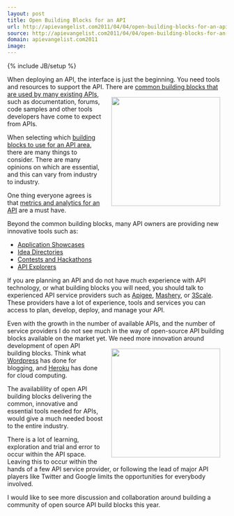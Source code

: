 ```yaml
---
layout: post
title: Open Building Blocks for an API
url: http://apievangelist.com2011/04/04/open-building-blocks-for-an-api/
source: http://apievangelist.com2011/04/04/open-building-blocks-for-an-api/
domain: apievangelist.com2011
image: 
---
```

{% include JB/setup %}
When deploying an API, the interface is just the beginning.  You need tools and resources to support the API.
<img style="padding: 15px;" src="http://kinlane-productions.s3.amazonaws.com/building_blocks.jpeg" alt="" width="250" align="right" />
There are <a title="Common Building Blocks Used by APIs" href="http://blog.apievangelist.com/2011/03/07/api-area-common-building-blocks/">common building blocks that are used by many existing APIs</a>, such as documentation, forums, code samples and other tools developers have come to expect from APIs.<p></p>
When selecting which <a title="Building Blocks to Use for an API Area" href="http://www.apievangelist.com/ecosystem-building-blocks.php">building blocks to use for an API area</a>, there are many things to consider. There are many opinions on which are essential, and this can vary from industry to industry.<p></p>
One thing everyone agrees is that <a title="Metrics and Analytics for an API" href="http://blog.apievangelist.com/2011/03/31/api-metrics-and-analytics/">metrics and analytics for an API</a> are a must have.<p></p>
Beyond the common building blocks, many API owners are providing new innovative tools such as:
<ul class="mainlist">
	<li><a title="Application Showcase" href="http://www.apievangelist.com/ecosystem-building-blocks-detail.php?Building_Block_ID=180">Application Showcases</a></li>
	<li><a title="Ideas" href="http://www.apievangelist.com/ecosystem-building-blocks-detail.php?Building_Block_ID=138">Idea Directories</a></li>
	<li><a title="Contests and Hackathons" href="http://www.apievangelist.com/ecosystem-building-blocks-detail.php?Building_Block_ID=201">Contests and Hackathons</a></li>
	<li><a title="API Explorers" href="http://blog.apievangelist.com/2011/03/24/explorers-open-api-access-beyond-developers/">API Explorers</a></li>
</ul>
If you are planning an API and do not have much experience with API technology, or what building blocks you will need, you should talk to experienced API service providers such as <a title="Apigee" href="http://www.apigee.com">Apigee</a>, <a title="Mashery" href="http://www.mashery.com">Mashery</a>, or <a title="3Scale" href="http://www.3scale.net">3Scale</a>.   These providers have a lot of experience, tools and services you can access to plan, develop, deploy, and manage your API.<p></p>
Even with the growth in the number of available APIs, and the number of service providers I do not see much in the way of open-source API building blocks available on the market yet.
<img style="padding: 15px;" src="http://kinlane-productions.s3.amazonaws.com/open.jpg" alt="" width="250" align="right" />
We need more innovation around development of open API building blocks.  Think what <a title="Wordpress" href="http://www.wordpress.org">Wordpress</a> has done for blogging, and <a title="Heroku" href="http://heroku.com/">Heroku</a> has done for cloud computing.<p></p>
The availablility of open API building blocks delivering the common, innovative and essential tools needed for APIs, would give a much needed boost to the entire industry.<p></p>
There is a lot of learning, exploration and trial and error to occur within the API space.   Leaving this to occur within the hands of a few API service provider, or following the lead of major API players like Twitter and Google limits the opportunities for everybody involved.<p></p>
I would like to see more discussion and collaboration around building a community of open source API build blocks this year.
